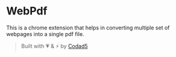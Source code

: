 # WebPdf


This is a chrome extension that helps in converting multiple set of webpages into a single pdf file.


> Built with 💗 & ⚡ by [Codad5](https://github.com/codad5)